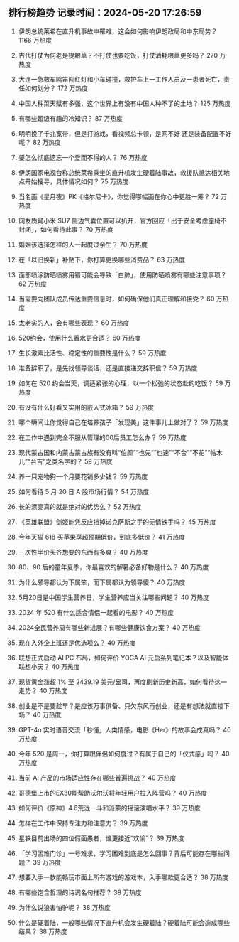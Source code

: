 
## 排行榜趋势 记录时间：2024-05-20 17:26:59
  
  1. 伊朗总统莱希在直升机事故中罹难，这会如何影响伊朗政局和中东局势？ 1166 万热度
    
  2. 古代打仗为何老是提粮草？不打仗也要吃饭，打仗消耗粮草更多吗？ 270 万热度
    
  3. 大连一急救车鸣笛闯红灯和小车碰撞，救护车上一工作人员及一患者死亡，责任如何划分？ 172 万热度
    
  4. 中国人种菜天赋有多强，这个世界上有没有中国人种不了的土地？ 125 万热度
    
  5. 有哪些超级有趣的冷知识？ 87 万热度
    
  6. 明明换了千兆宽带，但是打游戏，看视频总卡顿，是网不好 还是装备配置不好呢？ 82 万热度
    
  7. 要怎么彻底遗忘一个爱而不得的人？ 76 万热度
    
  8. 伊朗国家电视台称总统莱希乘坐的直升机发生硬着陆事故，救援队抵达相关地点开始搜寻，具体情况如何？ 75 万热度
    
  9. 当名画《星月夜》PK《格尔尼卡》，你觉得哪幅画在你心中更胜一筹？ 72 万热度
    
  10. 网友质疑小米 SU7 侧边气囊位置可以扒开，官方回应「出于安全考虑座椅不封闭」，如何看待此事？ 70 万热度
    
  11. 婚姻该选择怎样的人一起度过余生？ 70 万热度
    
  12. 在「以旧换新」补贴下，你打算更换哪些消费品？ 63 万热度
    
  13. 面部喷涂防晒喷雾用错可能会导致「白肺」，使用防晒喷雾有哪些注意事项？ 62 万热度
    
  14. 当需要向团队成员传达重要信息时，如何确保他们真正理解和接受？ 60 万热度
    
  15. 太老实的人，会有哪些表现？ 60 万热度
    
  16. 520约会，使用什么香水更合适？ 60 万热度
    
  17. 生长激素比活性、稳定性的重要性是什么？ 59 万热度
    
  18. 准备辞职了，是先找领导谈话，还是直接递交辞职信？ 59 万热度
    
  19. 如何在 520 约会当天，调适紧张的心理，以一个松弛的状态赴约吃饭？ 59 万热度
    
  20. 有没有什么好看又实用的嵌入式冰箱？ 59 万热度
    
  21. 哪个瞬间让你觉得自己在培养孩子「发现美」这件事儿上做对了？ 59 万热度
    
  22. 在工作中遇到完全不服从管理的00后员工怎么办？ 59 万热度
    
  23. 现代蒙古国和内蒙古蒙古族有没有叫“伯颜”“也先“”也速”“不台”“不花”“帖木儿”“台吉”之类名字的？ 59 万热度
    
  24. 养一只宠物狗一个月要花销多少钱？ 59 万热度
    
  25. 如何看待 5 月 20 日 A 股市场行情？ 54 万热度
    
  26. 长的漂亮真的就是绝对的优势么？ 52 万热度
    
  27. 《英雄联盟》剑姬能凭反应挡掉诺克萨斯之手的无情铁手吗？ 45 万热度
    
  28. 今年天猫 618 买苹果享超预期低价，到底多低价？ 41 万热度
    
  29. 一次性半价买齐想要的东西有多爽？ 40 万热度
    
  30. 80、90 后的童年夏季，你最喜欢的解暑必备好物是什么？ 40 万热度
    
  31. 为什么领导都认为下属笨，而下属都认为领导傻？ 40 万热度
    
  32. 5月20日是中国学生营养日，学生营养应当关注哪些问题？ 40 万热度
    
  33. 2024 年 520 有什么适合情侣一起看的电影？ 40 万热度
    
  34. 2024全民营养周有哪些新进展？有哪些健康饮食方案？ 40 万热度
    
  35. 现在入外企上班还是优选项么？ 40 万热度
    
  36. 联想正式启动 AI PC 布局，如何评价 YOGA AI 元启系列笔记本？以及智能体联想小天？ 40 万热度
    
  37. 现货黄金涨超 1% 至 2439.19 美元/盎司，再度刷新历史新高，如何看待这一走势？ 40 万热度
    
  38. 创业是不是要趁早？是应该万事俱备、只欠东风再创业，还是有想法就直接下场？ 40 万热度
    
  39. GPT-4o 实时语音交流「秒懂」人类情感，电影《Her》的故事会成真吗？ 40 万热度
    
  40. 今年 520 是周一，你打算跟伴侣如何度过？有属于自己的「仪式感」吗？ 40 万热度
    
  41. 当前 AI 产品的市场适应性存在哪些普遍挑战？ 40 万热度
    
  42. 哥德堡上市的EX30能帮助沃尔沃将年轻用户拉入阵营吗？ 40 万热度
    
  43. 如何评价《原神》4.6荒泷一斗和派蒙的摇滚演唱水平？ 39 万热度
    
  44. 怎样在工作中保持专注力和注意力？ 39 万热度
    
  45. 星铁目前出场的四位假面愚者，谁更接近“欢愉”？ 39 万热度
    
  46. 「学习困难门诊」一号难求，学习困难到底是怎么回事？背后可能存在哪些问题？ 39 万热度
    
  47. 想要入手一款能畅玩市面上所有游戏的游戏本，入手哪款更合适？ 38 万热度
    
  48. 有哪些饱含哲理的诗词名句推荐？ 38 万热度
    
  49. 为什么说狼害怕驴呢？ 38 万热度
    
  50. 什么是硬着陆，一般哪些情况下直升机会发生硬着陆？硬着陆可能会造成哪些结果？ 38 万热度
    
